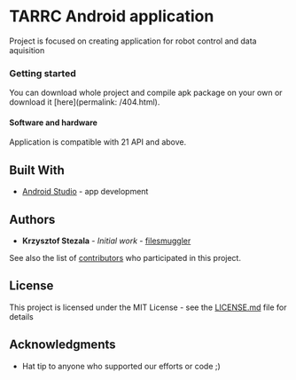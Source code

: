 # **TARRC** Android application

Project is focused on creating application for robot control and data aquisition

### Getting started

You can download whole project and compile apk package on your own or download it [here](permalink: /404.html).

#### Software and hardware

Application is compatible with 21 API and above.

## Built With

* [Android Studio](https://developer.android.com/studio) - app development

## Authors

* **Krzysztof Stezala** - *Initial work* - [filesmuggler](https://github.com/filesmuggler)

See also the list of [contributors](https://github.com/kn-cybair/tarrc-app/contributors) who participated in this project.

## License

This project is licensed under the MIT License - see the [LICENSE.md](LICENSE.md) file for details

## Acknowledgments

* Hat tip to anyone who supported our efforts or code ;)
